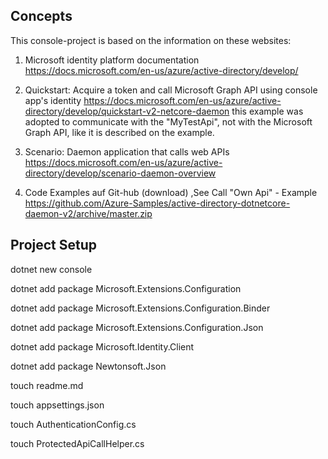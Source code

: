 ## Concepts

This console-project is based on the information on these websites:

1. Microsoft identity platform documentation
   https://docs.microsoft.com/en-us/azure/active-directory/develop/

1. Quickstart: Acquire a token and call Microsoft Graph API using console app's identity
   https://docs.microsoft.com/en-us/azure/active-directory/develop/quickstart-v2-netcore-daemon
   this example was adopted to communicate with the "MyTestApi", not with the Microsoft Graph API, like it is described on the example.

1. Scenario: Daemon application that calls web APIs
   https://docs.microsoft.com/en-us/azure/active-directory/develop/scenario-daemon-overview

1. Code Examples auf Git-hub (download) ,See Call "Own Api" - Example
   https://github.com/Azure-Samples/active-directory-dotnetcore-daemon-v2/archive/master.zip

## Project Setup

dotnet new console

dotnet add package Microsoft.Extensions.Configuration

dotnet add package Microsoft.Extensions.Configuration.Binder

dotnet add package Microsoft.Extensions.Configuration.Json

dotnet add package Microsoft.Identity.Client

dotnet add package Newtonsoft.Json

touch readme.md

touch appsettings.json

touch AuthenticationConfig.cs

touch ProtectedApiCallHelper.cs
